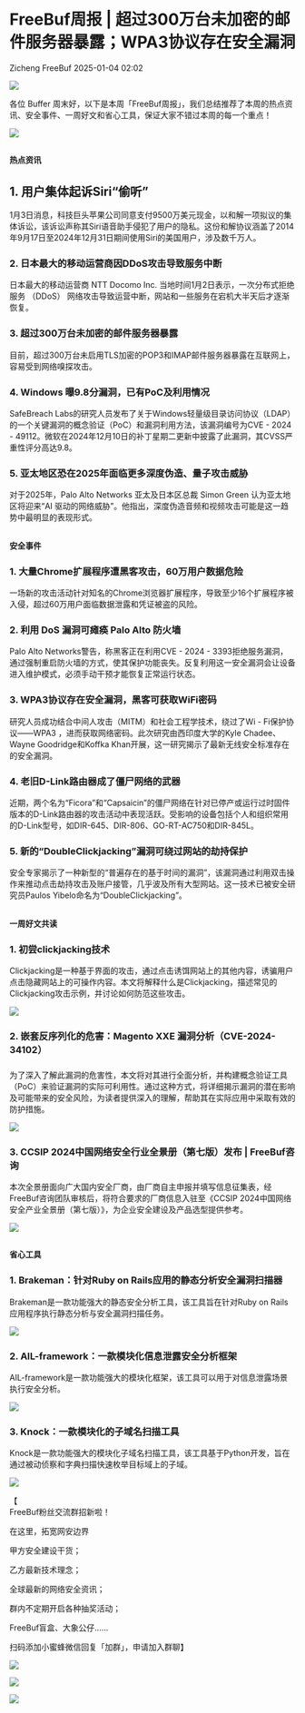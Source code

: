 #  FreeBuf周报 | 超过300万台未加密的邮件服务器暴露；WPA3协议存在安全漏洞   
Zicheng  FreeBuf   2025-01-04 02:02  
  
![](https://mmbiz.qpic.cn/mmbiz_gif/qq5rfBadR38jUokdlWSNlAjmEsO1rzv3srXShFRuTKBGDwkj4gvYy34iajd6zQiaKl77Wsy9mjC0xBCRg0YgDIWg/640?wx_fmt=gif&wxfrom=5&wx_lazy=1&tp=webp "")  
  
  
各位 Buffer 周末好，以下是本周「FreeBuf周报」，我们总结推荐了本周的热点资讯、安全事件、一周好文和省心工具，保证大家不错过本周的每一个重点！  
  
  
![](https://mmbiz.qpic.cn/mmbiz_jpg/qq5rfBadR38iaJkN6SWjhqluJCpjZW7hn0NEUrP49TicibIIFQQQSqR4VTHTsW3CbzPNrdQ85icLPbGoE1CdAeMrdg/640?wx_fmt=jpeg&from=appmsg "")  
##   
  
**热点资讯**  
  
  
## 1. 用户集体起诉Siri“偷听”  
  
1月3日消息，科技巨头苹果公司同意支付9500万美元现金，以和解一项拟议的集体诉讼，该诉讼声称其Siri语音助手侵犯了用户的隐私。这份和解协议涵盖了2014年9月17日至2024年12月31日期间使用Siri的美国用户，涉及数千万人。  
###   
### 2. 日本最大的移动运营商因DDoS攻击导致服务中断  
  
日本最大的移动运营商 NTT Docomo Inc. 当地时间1月2日表示，一次分布式拒绝服务 （DDoS） 网络攻击导致运营中断，网站和一些服务在宕机大半天后才逐渐恢复。  
###   
### 3. 超过300万台未加密的邮件服务器暴露  
  
目前，超过300万台未启用TLS加密的POP3和IMAP邮件服务器暴露在互联网上，容易受到网络嗅探攻击。  
###   
### 4. Windows 曝9.8分漏洞，已有PoC及利用情况  
  
SafeBreach Labs的研究人员发布了关于Windows轻量级目录访问协议（LDAP）的一个关键漏洞的概念验证（PoC）和漏洞利用方法，该漏洞编号为CVE - 2024 - 49112。微软在2024年12月10日的补丁星期二更新中披露了此漏洞，其CVSS严重性评分高达9.8。  
###   
### 5. 亚太地区恐在2025年面临更多深度伪造、量子攻击威胁  
  
对于2025年，Palo Alto Networks 亚太及日本区总裁 Simon Green 认为亚太地区将迎来“AI 驱动的网络威胁”。他指出，深度伪造音频和视频攻击可能是这一趋势中最明显的表现形式。  
##   
  
**安全事件**  
  
  
### 1. 大量Chrome扩展程序遭黑客攻击，60万用户数据危险  
  
一场新的攻击活动针对知名的Chrome浏览器扩展程序，导致至少16个扩展程序被入侵，超过60万用户面临数据泄露和凭证被盗的风险。  
###   
### 2. 利用 DoS 漏洞可瘫痪 Palo Alto 防火墙  
  
Palo Alto Networks警告，称黑客正在利用CVE - 2024 - 3393拒绝服务漏洞，通过强制重启防火墙的方式，使其保护功能丧失。反复利用这一安全漏洞会让设备进入维护模式，必须手动干预才能恢复正常运行状态。  
###   
### 3. WPA3协议存在安全漏洞，黑客可获取WiFi密码  
  
研究人员成功结合中间人攻击（MITM）和社会工程学技术，绕过了Wi - Fi保护协议——WPA3 ，进而获取网络密码。此次研究由西印度大学的Kyle Chadee、Wayne Goodridge和Koffka Khan开展，这一研究揭示了最新无线安全标准存在的安全漏洞。  
###   
### 4. 老旧D-Link路由器成了僵尸网络的武器  
  
近期，两个名为“Ficora”和“Capsaicin”的僵尸网络在针对已停产或运行过时固件版本的D-Link路由器的攻击活动中表现活跃。受影响的设备包括个人和组织常用的D-Link型号，如DIR-645、DIR-806、GO-RT-AC750和DIR-845L。  
###   
### 5. 新的“DoubleClickjacking”漏洞可绕过网站的劫持保护  
  
安全专家揭示了一种新型的“普遍存在的基于时间的漏洞”，该漏洞通过利用双击操作来推动点击劫持攻击及账户接管，几乎波及所有大型网站。这一技术已被安全研究员Paulos Yibelo命名为“DoubleClickjacking”。  
##   
  
**一周好文共读**  
  
  
### 1. 初尝clickjacking技术  
  
Clickjacking是一种基于界面的攻击，通过点击诱饵网站上的其他内容，诱骗用户点击隐藏网站上的可操作内容。本文将解释什么是Clickjacking，描述常见的Clickjacking攻击示例，并讨论如何防范这些攻击。  
  
  
![](https://mmbiz.qpic.cn/mmbiz_jpg/qq5rfBadR38iaJkN6SWjhqluJCpjZW7hng8ysurPcM5WhmSm9qcChn34IGvdqI8kxmA6fZGSzj1G7aGPicSkS9BQ/640?wx_fmt=jpeg&from=appmsg "")  
###   
### 2. 嵌套反序列化的危害：Magento XXE 漏洞分析（CVE-2024-34102）  
###   
  
为了深入了解此漏洞的危害性，本文将对其进行全面分析，并构建概念验证工具（PoC）来验证漏洞的实际可利用性。通过这种方式，将详细揭示漏洞的潜在影响及可能带来的安全风险，为读者提供深入的理解，帮助其在实际应用中采取有效的防护措施。  
  
  
![](https://mmbiz.qpic.cn/mmbiz_jpg/qq5rfBadR38iaJkN6SWjhqluJCpjZW7hn7pXplfjTnGxkwuWAV0jI2T2Jvsrq7lZicjibz9HAAtrEqZ2hjlHLwicdg/640?wx_fmt=jpeg&from=appmsg "")  
###   
### 3. CCSIP 2024中国网络安全行业全景册（第七版）发布 | FreeBuf咨询  
  
本次全景册面向广大国内安全厂商，由厂商自主申报并填写信息征集表，经FreeBuf咨询团队审核后，将符合要求的厂商信息入驻至《CCSIP 2024中国网络安全产业全景册（第七版）》，为企业安全建设及产品选型提供参考。  
  
  
![](https://mmbiz.qpic.cn/mmbiz_jpg/qq5rfBadR38iaJkN6SWjhqluJCpjZW7hnuXjVeq20YhOvMqianEy8FTK6O8auibHdPReTunRV1icbfEKyUX9KMHV6Q/640?wx_fmt=jpeg&from=appmsg "")  
##   
  
**省心工具**  
  
  
### 1. Brakeman：针对Ruby on Rails应用的静态分析安全漏洞扫描器  
  
Brakeman是一款功能强大的静态安全分析工具，该工具旨在针对Ruby on Rails应用程序执行静态分析与安全漏洞扫描任务。  
  
  
![](https://mmbiz.qpic.cn/mmbiz_jpg/qq5rfBadR38iaJkN6SWjhqluJCpjZW7hnBnjwpqe7qIzjWrDXLNX6dZdA30u5VyeTjITkoLeM2Oia7bckKhb7zCg/640?wx_fmt=jpeg&from=appmsg "")  
###   
### 2. AIL-framework：一款模块化信息泄露安全分析框架  
  
AIL-framework是一款功能强大的模块化框架，该工具可以用于对信息泄露场景执行安全分析。  
  
  
![](https://mmbiz.qpic.cn/mmbiz_jpg/qq5rfBadR38iaJkN6SWjhqluJCpjZW7hnxUwl56SK4BYEr5fsGAuicnVDSB82dlScng3klYUZVicQX5sDEPa6gKHw/640?wx_fmt=jpeg&from=appmsg "")  
###   
### 3. Knock：一款模块化的子域名扫描工具  
  
Knock是一款功能强大的模块化子域名扫描工具，该工具基于Python开发，旨在通过被动侦察和字典扫描快速枚举目标域上的子域。  
  
  
![](https://mmbiz.qpic.cn/mmbiz_jpg/qq5rfBadR38iaJkN6SWjhqluJCpjZW7hnFvcOy8t0Ip10Shtb9loJt2rbfTwu4r6rwFdr0BLcplSnib56ZaP1UIQ/640?wx_fmt=jpeg&from=appmsg "")  
  
  
【  
FreeBuf粉丝交流群招新啦！  
  
在这里，拓宽网安边界  
  
甲方安全建设干货；  
  
乙方最新技术理念；  
  
全球最新的网络安全资讯；  
  
群内不定期开启各种抽奖活动；  
  
FreeBuf盲盒、大象公仔......  
  
扫码添加小蜜蜂微信回复「加群」，申请加入群聊】  
  
  
![](https://mmbiz.qpic.cn/mmbiz_jpg/qq5rfBadR3ich6ibqlfxbwaJlDyErKpzvETedBHPS9tGHfSKMCEZcuGq1U1mylY7pCEvJD9w60pWp7NzDjmM2BlQ/640?wx_fmt=other&wxfrom=5&wx_lazy=1&wx_co=1&retryload=2&tp=webp "")  
  
  
![](https://mmbiz.qpic.cn/mmbiz_png/qq5rfBadR3ic5icaZr7IGkVcd3DT6vXW4B4LOZ1M7YkTPhS1AT2DQJaicFjtCxt5BRO7p5AOJqvH3EJABCd0BFqYQ/640?wx_fmt=other&from=appmsg&wxfrom=5&wx_lazy=1&wx_co=1&tp=webp "")  
  
  
  
  
  
  
  
  
[](https://mp.weixin.qq.com/s?__biz=MjM5NjA0NjgyMA==&mid=2651253272&idx=1&sn=82468d927062b7427e3ca8a912cb2dc7&scene=21#wechat_redirect)  
  
![](https://mmbiz.qpic.cn/mmbiz_gif/qq5rfBadR3icF8RMnJbsqatMibR6OicVrUDaz0fyxNtBDpPlLfibJZILzHQcwaKkb4ia57xAShIJfQ54HjOG1oPXBew/640?wx_fmt=gif&wxfrom=5&wx_lazy=1&tp=webp "")  
  
